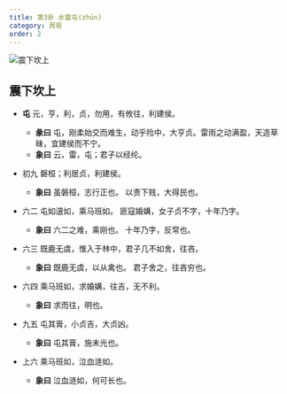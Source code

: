 ```yaml
---
title: 第3卦 水雷屯(zhūn)
category: 周易
order: 2
---
```


![震下坎上](https://upload.wikimedia.org/wikipedia/commons/2/23/Yijing-03.png)

## 震下坎上

* **屯** 元，亨，利，贞，勿用，有攸往，利建侯。
  * **彖曰** 屯，刚柔始交而难生，动乎险中，大亨贞。雷雨之动满盈，天造草昧，宜建侯而不宁。
  * **象曰** 云，雷，屯；君子以经纶。 

* 初九 磐桓；利居贞，利建侯。
  * **象曰** 虽磐桓，志行正也。 以贵下贱，大得民也。

* 六二 屯如邅如，乘马班如。 匪寇婚媾，女子贞不字，十年乃字。
  * **象曰** 六二之难，乘刚也。 十年乃字，反常也。

* 六三 既鹿无虞，惟入于林中，君子几不如舍，往吝。
  * **象曰** 既鹿无虞，以从禽也。 君子舍之，往吝穷也。

* 六四 乘马班如，求婚媾，往吉，无不利。
  * **象曰** 求而往，明也。

* 九五 屯其膏，小贞吉，大贞凶。
  * **象曰** 屯其膏，施未光也。

* 上六 乘马班如，泣血涟如。
  * **象曰** 泣血涟如，何可长也。
